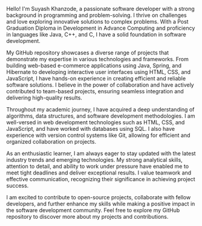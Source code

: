 Hello! I'm Suyash Khanzode, a passionate software developer with a strong background in programming and problem-solving. I thrive on challenges and love exploring innovative solutions to complex problems. With a Post Graduation Diploma in Development in Advance Computing and proficiency in languages like Java, C++, and C, I have a solid foundation in software development.

My GitHub repository showcases a diverse range of projects that demonstrate my expertise in various technologies and frameworks. From building web-based e-commerce applications using Java, Spring, and Hibernate to developing interactive user interfaces using HTML, CSS, and JavaScript, I have hands-on experience in creating efficient and reliable software solutions. I believe in the power of collaboration and have actively contributed to team-based projects, ensuring seamless integration and delivering high-quality results.

Throughout my academic journey, I have acquired a deep understanding of algorithms, data structures, and software development methodologies. I am well-versed in web development technologies such as HTML, CSS, and JavaScript, and have worked with databases using SQL. I also have experience with version control systems like Git, allowing for efficient and organized collaboration on projects.

As an enthusiastic learner, I am always eager to stay updated with the latest industry trends and emerging technologies. My strong analytical skills, attention to detail, and ability to work under pressure have enabled me to meet tight deadlines and deliver exceptional results. I value teamwork and effective communication, recognizing their significance in achieving project success.

I am excited to contribute to open-source projects, collaborate with fellow developers, and further enhance my skills while making a positive impact in the software development community. Feel free to explore my GitHub repository to discover more about my projects and contributions.
